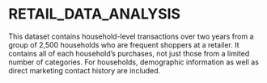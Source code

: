 # RETAIL_DATA_ANALYSIS
This dataset contains household-level transactions over two years from a group of 2,500 households who are frequent shoppers at a retailer. It contains all of each household’s purchases, not just those from a limited number of categories. For households, demographic information as well as direct marketing contact history are included.
